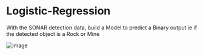 # Logistic-Regression
With the SONAR detection data, build a  Model to predict a Binary output ie if the detected object is a Rock or Mine

![image](https://user-images.githubusercontent.com/70027063/118864777-f2857000-b8fd-11eb-9533-80e0b8831027.png)


